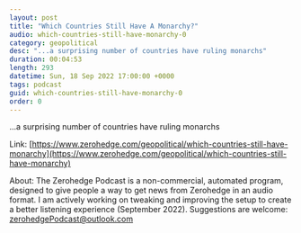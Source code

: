 ```yaml
---
layout: post
title: "Which Countries Still Have A Monarchy?"
audio: which-countries-still-have-monarchy-0
category: geopolitical
desc: "...a surprising number of countries have ruling monarchs"
duration: 00:04:53
length: 293
datetime: Sun, 18 Sep 2022 17:00:00 +0000
tags: podcast
guid: which-countries-still-have-monarchy-0
order: 0
---
```

...a surprising number of countries have ruling monarchs

Link: [https://www.zerohedge.com/geopolitical/which-countries-still-have-monarchy](https://www.zerohedge.com/geopolitical/which-countries-still-have-monarchy)

About: The Zerohedge Podcast is a non-commercial, automated program, designed to give people a way to get news from Zerohedge in an audio format.  I am actively working on tweaking and improving the setup to create a better listening experience (September 2022).  Suggestions are welcome: [zerohedgePodcast@outlook.com](mailto:zerohedgePodcast@outlook.com)